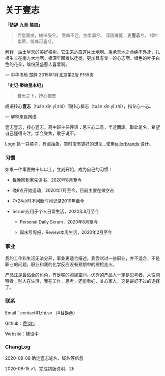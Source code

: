 
# 关于壹志



**「楚辞·九章·橘颂」**

> 后皇嘉树，橘徕服兮。 受命不迁，生南国兮。 深固难徙，更**壹志**兮。 绿叶素荣，纷其可喜兮。

解释：后土皇天的美好橘树，它生来适应这片土地啊。秉承天地之命绝不外迁，扎根生长在南方大地啊。根深牢固难以迁徙，更加具有专一的心志啊。绿色的叶子白色的花朵，缤纷茂盛惹人喜爱啊。

— 中华书局 楚辞 2015年1月北京第2版 P155页

**「史记·秦始皇本纪」**

> 普天之下，抟心揖志

成语抟心**壹志**（tuán xīn yī zhì）同抟心揖志（tuán xīn yī zhì），指专心一志。

— 解释来自网络



壹志壹志，抟心壹志。高中班主任评语：忌三心二意，半途而废。取此笔名，希望自己懂得专注，学会聚焦，敢于说不。

Logo 是一只橘子，有点抽象，暂时没有更好的想法...使用[tailorbrands](http://tailorbrands.com) 设计。



### 习惯

如果一件事要做十年以上，立刻开始，成为自己的习惯：

- 每晚回到家先读书，2020年8月至今

- 晚8点开始运动，2020年7月至今，目前主要在做空击

- 7*24小时不间断时间记录2019年至今

- Scrum应用于个人日常生活，2020年8月至今

    - Personal Daily Scrum，2020年8月至今

    - 周末写周报，Review本周生活，2020年2月至今



### 事业

我的工作和生活无法分开，事业更适合描述。我尝试过一些职业，并不适合，不是职业的问题，职业和我的化学反应没有预期中的擦枪走火。

产品汪是最贴合的角色，有足够的腾挪空间，优秀的产品人一定是思考者，人性洞察者。别人在生活，我在工作，思考，还能看娃，关心家人，这是最好不过的选择了。



### 联系

Email：contact#1zhi.so （#替换@）

Github：[@1zhi](https://github.com/1zhi)

Website：建设中



### ChangLog

2020-08-08 确定壹志笔名、域名等信息

2020-08-15 v1，完成初版说明，2h

